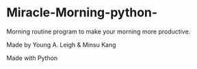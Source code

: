 # Miracle-Morning-python-

Morning routine program to make your morning more productive.


Made by Young A. Leigh & Minsu Kang

Made with Python
